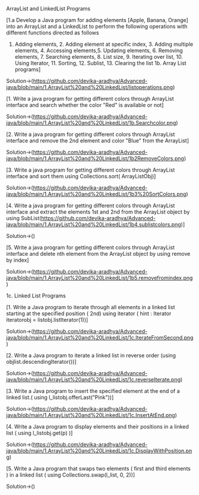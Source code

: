 ArrayList and LinkedList Programs

[1.a Develop a Java program for adding elements [Apple, Banana, Orange] into an ArrayList
and a LinkedList to perform the following operations with different functions directed as
follows
1. Adding elements, 2. Adding element at specific index, 3. Adding multiple elements, 4.
Accessing elements,5. Updating elements, 6. Removing elements, 7. Searching elements, 8. List
size, 9. Iterating over list, 10. Using Iterator, 11. Sorting, 12. Sublist, 13. Clearing the list
1b. Array List programs]

Solution->(https://github.com/devika-aradhya/Advanced-java/blob/main/1.ArrayList%20and%20LinkedList/listoperations.png)



[1. Write a java program for getting different colors through ArrayList interface and search whether
the color "Red" is available or not]


Solution->(https://github.com/devika-aradhya/Advanced-java/blob/main/1.ArrayList%20and%20LinkedList/1b.Searchcolor.png)



[2. Write a java program for getting different colors through ArrayList interface and remove the
2nd element and color "Blue" from the ArrayList]


Solution->(https://github.com/devika-aradhya/Advanced-java/blob/main/1.ArrayList%20and%20LinkedList/1b2RemoveColors.png)


[3. Write a java program for getting different colors through ArrayList interface and sort them
using Collections.sort( ArrayListObj)]


Solution->(https://github.com/devika-aradhya/Advanced-java/blob/main/1.ArrayList%20and%20LinkedList/1b3%20SortColors.png)




[4. Write a java program for getting different colors through ArrayList interface and extract the
elements 1st and 2nd from the ArrayList object by using SubList(https://github.com/devika-aradhya/Advanced-java/blob/main/1.ArrayList%20and%20LinkedList/1b4.sublistcolors.png)]

Solution->()


[5. Write a java program for getting different colors through ArrayList interface and delete nth
element from the ArrayList object by using remove by index]

Solution->(https://github.com/devika-aradhya/Advanced-java/blob/main/1.ArrayList%20and%20LinkedList/1b5.removefromindex.png)

1c. Linked List Programs

[1. Write a Java program to iterate through all elements in a linked list starting at the
specified position ( 2nd) using iterator ( hint : Iterator iteratorobj = listobj.listIterator(1))]

Solution->(https://github.com/devika-aradhya/Advanced-java/blob/main/1.ArrayList%20and%20LinkedList/1c.IterateFromSecond.png)


[2. Write a Java program to iterate a linked list in reverse order (using
objlist.descendingIterator())]

Solution->(https://github.com/devika-aradhya/Advanced-java/blob/main/1.ArrayList%20and%20LinkedList/1c.reverseIterate.png)


[3. Write a Java program to insert the specified element at the end of a linked list.( using
l_listobj.offerLast("Pink"))]

Solution->(https://github.com/devika-aradhya/Advanced-java/blob/main/1.ArrayList%20and%20LinkedList/1c.InsertAtEnd.png)


[4. Write a Java program to display elements and their positions in a linked list ( using
l_listobj.get(p) )]

Solution->(https://github.com/devika-aradhya/Advanced-java/blob/main/1.ArrayList%20and%20LinkedList/1c.DisplayWithPosition.png)


[5. Write a Java program that swaps two elements ( first and third elements ) in a linked list ( using
Collections.swap(l_list, 0, 2))]

Solution->()
